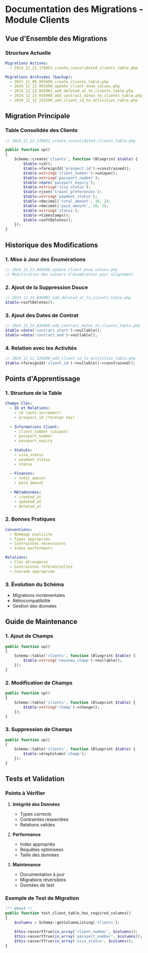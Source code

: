 # Documentation des Migrations - Module Clients

## Vue d'Ensemble des Migrations

### Structure Actuelle
```yaml
Migrations Actives:
  - 2024_12_23_170452_create_consolidated_clients_table.php

Migrations Archivées (backup):
  - 2023_11_09_093409_create_clients_table.php
  - 2024_12_23_003500_update_client_enum_values.php
  - 2024_12_23_045001_add_deleted_at_to_clients_table.php
  - 2024_12_23_035000_add_contract_dates_to_clients_table.php
  - 2024_12_12_224200_add_client_id_to_activities_table.php
```

## Migration Principale

### Table Consolidée des Clients
```php
// 2024_12_23_170452_create_consolidated_clients_table.php

public function up()
{
    Schema::create('clients', function (Blueprint $table) {
        $table->id();
        $table->foreignId('prospect_id')->constrained();
        $table->string('client_number')->unique();
        $table->string('passport_number');
        $table->date('passport_expiry');
        $table->string('visa_status');
        $table->json('travel_preferences');
        $table->string('payment_status');
        $table->decimal('total_amount', 10, 2);
        $table->decimal('paid_amount', 10, 2);
        $table->string('status');
        $table->timestamps();
        $table->softDeletes();
    });
}
```

## Historique des Modifications

### 1. Mise à Jour des Énumérations
```php
// 2024_12_23_003500_update_client_enum_values.php
// Modification des valeurs d'énumération pour alignement
```

### 2. Ajout de la Suppression Douce
```php
// 2024_12_23_045001_add_deleted_at_to_clients_table.php
$table->softDeletes();
```

### 3. Ajout des Dates de Contrat
```php
// 2024_12_23_035000_add_contract_dates_to_clients_table.php
$table->date('contract_start')->nullable();
$table->date('contract_end')->nullable();
```

### 4. Relation avec les Activités
```php
// 2024_12_12_224200_add_client_id_to_activities_table.php
$table->foreignId('client_id')->nullable()->constrained();
```

## Points d'Apprentissage

### 1. Structure de la Table
```yaml
Champs Clés:
  - ID et Relations:
    - id (auto-increment)
    - prospect_id (foreign key)
  
  - Informations Client:
    - client_number (unique)
    - passport_number
    - passport_expiry
  
  - Statuts:
    - visa_status
    - payment_status
    - status
  
  - Finances:
    - total_amount
    - paid_amount
  
  - Métadonnées:
    - created_at
    - updated_at
    - deleted_at
```

### 2. Bonnes Pratiques
```yaml
Conventions:
  - Nommage explicite
  - Types appropriés
  - Contraintes nécessaires
  - Index performants

Relations:
  - Clés étrangères
  - Contraintes référentielles
  - Cascade appropriée
```

### 3. Évolution du Schéma
- Migrations incrémentales
- Rétrocompatibilité
- Gestion des données

## Guide de Maintenance

### 1. Ajout de Champs
```php
public function up()
{
    Schema::table('clients', function (Blueprint $table) {
        $table->string('nouveau_champ')->nullable();
    });
}
```

### 2. Modification de Champs
```php
public function up()
{
    Schema::table('clients', function (Blueprint $table) {
        $table->string('champ')->change();
    });
}
```

### 3. Suppression de Champs
```php
public function up()
{
    Schema::table('clients', function (Blueprint $table) {
        $table->dropColumn('champ');
    });
}
```

## Tests et Validation

### Points à Vérifier
1. **Intégrité des Données**
   - Types corrects
   - Contraintes respectées
   - Relations valides

2. **Performance**
   - Index appropriés
   - Requêtes optimisées
   - Taille des données

3. **Maintenance**
   - Documentation à jour
   - Migrations réversibles
   - Données de test

### Exemple de Test de Migration
```php
/** @test */
public function test_client_table_has_required_columns()
{
    $columns = Schema::getColumnListing('clients');
    
    $this->assertTrue(in_array('client_number', $columns));
    $this->assertTrue(in_array('passport_number', $columns));
    $this->assertTrue(in_array('visa_status', $columns));
}
```
